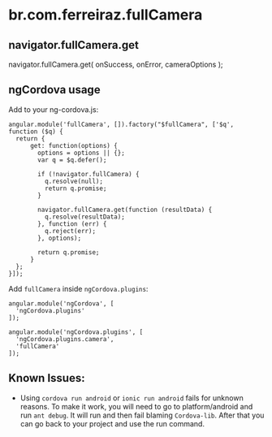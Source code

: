 # br.com.ferreiraz.fullCamera

## navigator.fullCamera.get

  navigator.fullCamera.get( onSuccess, onError, cameraOptions );
    
## ngCordova usage

Add to your ng-cordova.js:

    angular.module('fullCamera', []).factory("$fullCamera", ['$q', function ($q) {
      return {
          get: function(options) {
            options = options || {};
            var q = $q.defer();

            if (!navigator.fullCamera) {
              q.resolve(null);
              return q.promise;
            }

            navigator.fullCamera.get(function (resultData) {
              q.resolve(resultData);
            }, function (err) {
              q.reject(err);
            }, options);

            return q.promise;
          }
      };
    }]);
Add `fullCamera` inside `ngCordova.plugins`:

    angular.module('ngCordova', [
      'ngCordova.plugins'
    ]);

    angular.module('ngCordova.plugins', [
      'ngCordova.plugins.camera',
      'fullCamera'
    ]);

## Known Issues:

- Using `cordova run android` or `ionic run android` fails for unknown reasons. To make it work, you will need to go to platform/android and run `ant debug`. It will run and then fail blaming `Cordova-lib`. After that you can go back to your project and use the run command.
